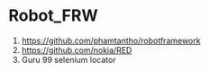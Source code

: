 # Robot_FRW
1. https://github.com/phamtantho/robotframework
2. https://github.com/nokia/RED
3. Guru 99 selenium locator
